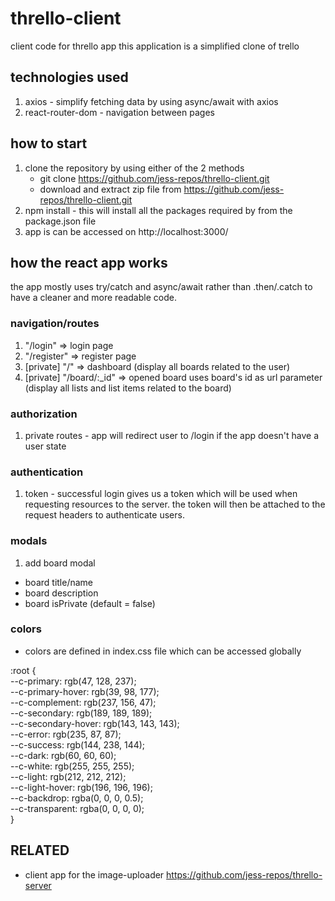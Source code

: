 # thrello-client

client code for thrello app
this application is a simplified clone of trello

## technologies used

1. axios - simplify fetching data by using async/await with axios
2. react-router-dom - navigation between pages

## how to start

1. clone the repository by using either of the 2 methods
   - git clone https://github.com/jess-repos/thrello-client.git
   - download and extract zip file from https://github.com/jess-repos/thrello-client.git
2. npm install - this will install all the packages required by from the package.json file
3. app is can be accessed on http://localhost:3000/

## how the react app works

the app mostly uses try/catch and async/await rather than .then/.catch to have a cleaner and more readable code.

### navigation/routes

1. "/login" => login page
2. "/register" => register page
3. [private] "/" => dashboard (display all boards related to the user)
4. [private] "/board/:\_id" => opened board uses board's id as url parameter (display all lists and list items related to the board)

### authorization

1. private routes - app will redirect user to /login if the app doesn't have a user state

### authentication

1. token - successful login gives us a token which will be used when requesting resources to the server. the token will then be attached to the request headers to authenticate users.

### modals

1. add board modal

- board title/name
- board description
- board isPrivate (default = false)

### colors

- colors are defined in index.css file which can be accessed globally

:root {\
--c-primary: rgb(47, 128, 237);\
--c-primary-hover: rgb(39, 98, 177);\
--c-complement: rgb(237, 156, 47);\
--c-secondary: rgb(189, 189, 189);\
--c-secondary-hover: rgb(143, 143, 143);\
--c-error: rgb(235, 87, 87);\
--c-success: rgb(144, 238, 144);\
--c-dark: rgb(60, 60, 60);\
--c-white: rgb(255, 255, 255);\
--c-light: rgb(212, 212, 212);\
--c-light-hover: rgb(196, 196, 196);\
--c-backdrop: rgba(0, 0, 0, 0.5);\
--c-transparent: rgba(0, 0, 0, 0);\
}

## RELATED

- client app for the image-uploader https://github.com/jess-repos/thrello-server
